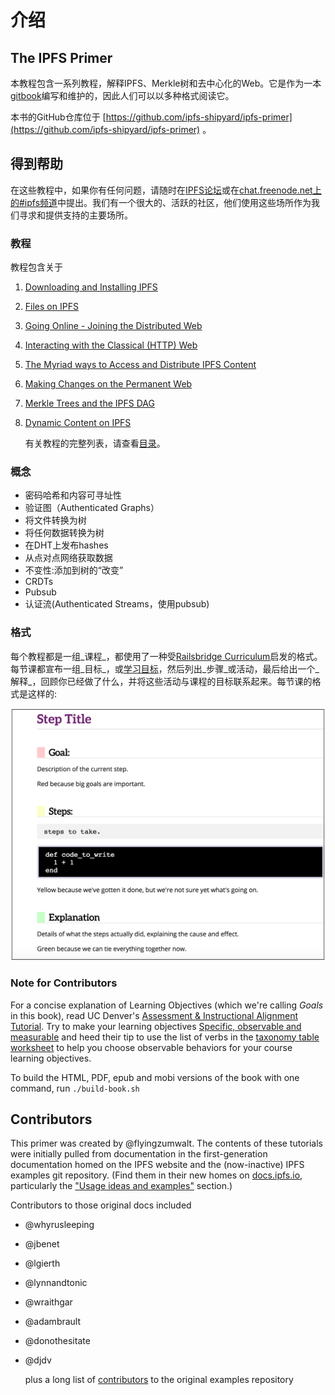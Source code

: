 # 介绍

## The IPFS Primer

本教程包含一系列教程，解释IPFS、Merkle树和去中心化的Web。它是作为一本[gitbook](https://www.gitbook.com/about)编写和维护的，因此人们可以以多种格式阅读它。

本书的GitHub仓库位于 [https://github.com/ipfs-shipyard/ipfs-primer](https://github.com/ipfs-shipyard/ipfs-primer) 。

## 得到帮助

在这些教程中，如果你有任何问题，请随时在[IPFS论坛](https://discuss.ipfs.io)或在[chat.freenode.net上的\#ipfs频道](irc://chat.freenode.net/%23ipfs)中提出。我们有一个很大的、活跃的社区，他们使用这些场所作为我们寻求和提供支持的主要场所。

### 教程

教程包含关于

1. [Downloading and Installing IPFS](install-ipfs/)
2. [Files on IPFS](files-on-ipfs/)
3. [Going Online - Joining the Distributed Web](going-online/)
4. [Interacting with the Classical \(HTTP\) Web](classical-web/)
5. [The Myriad ways to Access and Distribute IPFS Content](avenues-for-access/)
6. [Making Changes on the Permanent Web](publishing-changes/)
7. [Merkle Trees and the IPFS DAG](ipfs-dag/)
8. [Dynamic Content on IPFS](dynamic-content/)

   有关教程的完整列表，请查看[目录](https://github.com/CoreyLin/ipfs-primer/tree/bab50d1b22ae297b07c3c7d729b0ad2ba500b795/SUMMARY.md)。

### 概念

* 密码哈希和内容可寻址性
* 验证图（Authenticated Graphs）
* 将文件转换为树
* 将任何数据转换为树
* 在DHT上发布hashes
* 从点对点网络获取数据
* 不变性:添加到树的“改变”
* CRDTs
* Pubsub
* 认证流\(Authenticated Streams，使用pubsub\)

### 格式

每个教程都是一组_课程_，都使用了一种受[Railsbridge Curriculum](http://curriculum.railsbridge.org/intro-to-rails/)启发的格式。每节课都宣布一组_目标_，或[学习目标](http://edglossary.org/learning-objectives/)，然后列出_步骤_或活动，最后给出一个_解释_，回顾你已经做了什么，并将这些活动与课程的目标联系起来。每节课的格式是这样的:

![Railsbridge&#x8BFE;&#x7A0B;&#x683C;&#x5F0F;&#x793A;&#x4F8B;](.gitbook/assets/railsbridge-format.png)

### Note for Contributors

For a concise explanation of Learning Objectives \(which we're calling _Goals_ in this book\), read UC Denver's [Assessment & Instructional Alignment Tutorial](http://www.ucdenver.edu/faculty_staff/faculty/center-for-faculty-development/Documents/tutorials/Assessment/module3/index.htm). Try to make your learning objectives [Specific, observable and measurable](http://www.ucdenver.edu/faculty_staff/faculty/center-for-faculty-development/Documents/tutorials/Assessment/module3/good_objectives.htm) and heed their tip to use the list of verbs in the [taxonomy table worksheet](http://www.ucdenver.edu/faculty_staff/faculty/center-for-faculty-development/Documents/tutorials/Assessment/documents/examples_verbs_cognitive_process_level.pdf) to help you choose observable behaviors for your course learning objectives.

To build the HTML, PDF, epub and mobi versions of the book with one command, run `./build-book.sh`

## Contributors

This primer was created by @flyingzumwalt. The contents of these tutorials were initially pulled from documentation in the first-generation documentation homed on the IPFS website and the \(now-inactive\) IPFS examples git repository. \(Find them in their new homes on [docs.ipfs.io](https://docs.ipfs.io), particularly the ["Usage ideas and examples"](https://docs.ipfs.io/concepts/usage-ideas-examples/) section.\)

Contributors to those original docs included

* @whyrusleeping
* @jbenet
* @lgierth
* @lynnandtonic
* @wraithgar
* @adambrault
* @donothesitate
* @djdv

  plus a long list of [contributors](https://github.com/ipfs/examples/network/members) to the original examples repository

